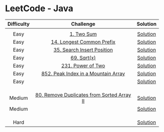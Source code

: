 
# LeetCode - Java


| Difficulty | Challenge | Solution |
|:-----:|:---------:|:--------:|
|  | []() | [  ]() |
| Easy | [1. Two Sum](https://leetcode.com/problems/two-sum/) | [ Solution ]() |
| Easy | [14. Longest Common Prefix](https://leetcode.com/problems/longest-common-prefix/) | [ Solution ]() |
| Easy | [35. Search Insert Position](https://leetcode.com/problems/search-insert-position/) | [ Solution ]() |
| Easy | [69. Sqrt(x)](https://leetcode.com/problems/sqrtx/) | [ Solution ]() |
| Easy | [231. Power of Two](https://leetcode.com/problems/power-of-two/) | [ Solution ]() |
| Easy | [852. Peak Index in a Mountain Array](https://leetcode.com/problems/peak-index-in-a-mountain-array/) | [ Solution ]() |
| Easy | []() | [ Solution ]() |
| | []() | [  ]() |
| | []() | [  ]() |
| | []() | [  ]() |
| Medium | [80. Remove Duplicates from Sorted Array II](https://leetcode.com/problems/remove-duplicates-from-sorted-array-ii/) | [ Solution ]() |
| Medium | []() | [ Solution ]() |
| | []() | [  ]() |
| | []() | [  ]() |
| | []() | [  ]() |
| Hard | []() | [ Solution ]() |
